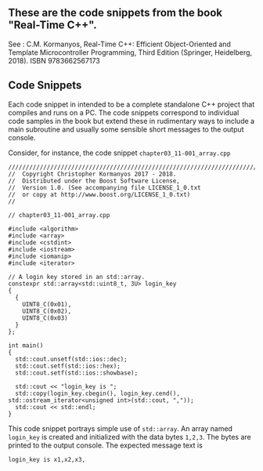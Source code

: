 
## These are the code snippets from the book "Real-Time C++".

See : C.M. Kormanyos, Real-Time C++: Efficient Object-Oriented
and Template Microcontroller Programming, Third Edition
(Springer, Heidelberg, 2018). ISBN 9783662567173

## Code Snippets

Each code snippet in intended to be a complete standalone
C++ project that compiles and runs on a PC. The code
snippets correspond to individual code samples in the
book but extend these in rudimentary ways to include
a main subroutine and usually some sensible short messages
to the output console.

Consider, for instance, the code snippet `chapter03_11-001_array.cpp`

```
///////////////////////////////////////////////////////////////////////////////
//  Copyright Christopher Kormanyos 2017 - 2018.
//  Distributed under the Boost Software License,
//  Version 1.0. (See accompanying file LICENSE_1_0.txt
//  or copy at http://www.boost.org/LICENSE_1_0.txt)
//

// chapter03_11-001_array.cpp

#include <algorithm>
#include <array>
#include <cstdint>
#include <iostream>
#include <iomanip>
#include <iterator>

// A login key stored in an std::array.
constexpr std::array<std::uint8_t, 3U> login_key
{
  {
    UINT8_C(0x01),
    UINT8_C(0x02),
    UINT8_C(0x03)
  }
};

int main()
{
  std::cout.unsetf(std::ios::dec);
  std::cout.setf(std::ios::hex);
  std::cout.setf(std::ios::showbase);

  std::cout << "login_key is ";
  std::copy(login_key.cbegin(), login_key.cend(), std::ostream_iterator<unsigned int>(std::cout, ","));
  std::cout << std::endl;
}
```

This code snippet portrays simple use of `std::array`.
An array named `login_key` is created and initialized
with the data bytes `1,2,3`. The bytes are printed to the
output console. The expected message text is


```
login_key is x1,x2,x3,
```
